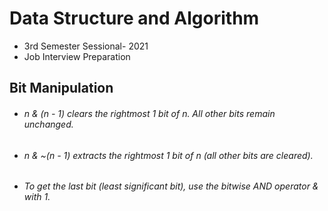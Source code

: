 # Data Structure and Algorithm 
*  3rd Semester Sessional- 2021
*  Job Interview Preparation




## Bit Manipulation
* ###### n & (n - 1) clears the rightmost 1 bit of n. All other bits remain unchanged.
* ###### n & ~(n - 1) extracts the rightmost 1 bit of n (all other bits are cleared).
* ###### To get the last bit (least significant bit), use the bitwise AND operator & with 1.